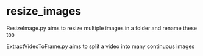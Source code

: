 # resize_images
ResizeImage.py aims to resize multiple images in a folder and rename these too

ExtractVideoToFrame.py aims to split a video into many continuous images
